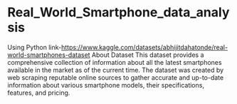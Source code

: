 # Real_World_Smartphone_data_analysis

Using Python
link-https://www.kaggle.com/datasets/abhijitdahatonde/real-world-smartphones-dataset
About Dataset
This dataset provides a comprehensive collection of information about all the latest smartphones available in the market as of the current time.
The dataset was created by web scraping reputable online sources to gather accurate and up-to-date information about various smartphone models, their specifications, features, and pricing.
